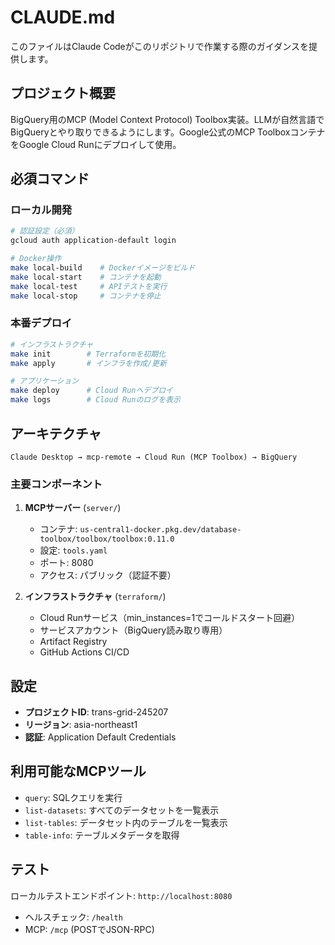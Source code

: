 # CLAUDE.md

このファイルはClaude Codeがこのリポジトリで作業する際のガイダンスを提供します。

## プロジェクト概要

BigQuery用のMCP (Model Context Protocol) Toolbox実装。LLMが自然言語でBigQueryとやり取りできるようにします。Google公式のMCP ToolboxコンテナをGoogle Cloud Runにデプロイして使用。

## 必須コマンド

### ローカル開発
```bash
# 認証設定（必須）
gcloud auth application-default login

# Docker操作
make local-build    # Dockerイメージをビルド
make local-start    # コンテナを起動
make local-test     # APIテストを実行
make local-stop     # コンテナを停止
```

### 本番デプロイ
```bash
# インフラストラクチャ
make init        # Terraformを初期化
make apply       # インフラを作成/更新

# アプリケーション
make deploy      # Cloud Runへデプロイ
make logs        # Cloud Runのログを表示
```

## アーキテクチャ

```
Claude Desktop → mcp-remote → Cloud Run (MCP Toolbox) → BigQuery
```

### 主要コンポーネント

1. **MCPサーバー** (`server/`)
   - コンテナ: `us-central1-docker.pkg.dev/database-toolbox/toolbox/toolbox:0.11.0`
   - 設定: `tools.yaml`
   - ポート: 8080
   - アクセス: パブリック（認証不要）

2. **インフラストラクチャ** (`terraform/`)
   - Cloud Runサービス（min_instances=1でコールドスタート回避）
   - サービスアカウント（BigQuery読み取り専用）
   - Artifact Registry
   - GitHub Actions CI/CD

## 設定

- **プロジェクトID**: trans-grid-245207
- **リージョン**: asia-northeast1
- **認証**: Application Default Credentials

## 利用可能なMCPツール

- `query`: SQLクエリを実行
- `list-datasets`: すべてのデータセットを一覧表示
- `list-tables`: データセット内のテーブルを一覧表示
- `table-info`: テーブルメタデータを取得

## テスト

ローカルテストエンドポイント: `http://localhost:8080`
- ヘルスチェック: `/health`
- MCP: `/mcp` (POSTでJSON-RPC)